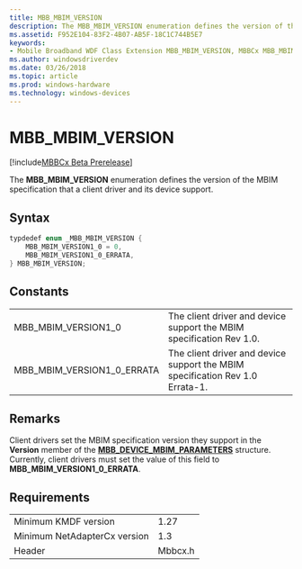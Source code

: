 ```yaml
---
title: MBB_MBIM_VERSION
description: The MBB_MBIM_VERSION enumeration defines the version of the MBIM specification that a client driver and its device support. 
ms.assetid: F952E104-83F2-4B07-AB5F-18C1C744B5E7
keywords:
- Mobile Broadband WDF Class Extension MBB_MBIM_VERSION, MBBCx MBB_MBIM_VERSION
ms.author: windowsdriverdev
ms.date: 03/26/2018
ms.topic: article
ms.prod: windows-hardware
ms.technology: windows-devices
---
```


# MBB_MBIM_VERSION

[!include[MBBCx Beta Prerelease](../mbbcx-beta-prerelease.md)]

The **MBB_MBIM_VERSION** enumeration defines the version of the MBIM specification that a client driver and its device support. 

## Syntax

```C++
typdedef enum _MBB_MBIM_VERSION {
    MBB_MBIM_VERSION1_0 = 0,
    MBB_MBIM_VERSION1_0_ERRATA,
} MBB_MBIM_VERSION;
```

## Constants

|   |   |
| --- | --- |
| MBB_MBIM_VERSION1_0 | The client driver and device support the MBIM specification Rev 1.0. |
| MBB_MBIM_VERSION1_0_ERRATA | The client driver and device support the MBIM specification Rev 1.0 Errata-1. |

## Remarks

Client drivers set the MBIM specification version they support in the **Version** member of the [**MBB_DEVICE_MBIM_PARAMETERS**](mbb-device-mbim-parameters.md) structure. Currently, client drivers must set the value of this field to **MBB_MBIM_VERSION1_0_ERRATA**.

## Requirements

|     |     |
| --- | --- |
| Minimum KMDF version | 1.27 |
| Minimum NetAdapterCx version | 1.3 |
| Header | Mbbcx.h |